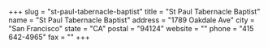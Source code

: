 +++
slug = "st-paul-tabernacle-baptist"
title = "St Paul Tabernacle Baptist"
name = "St Paul Tabernacle Baptist"
address = "1789 Oakdale Ave"
city = "San Francisco"
state = "CA"
postal = "94124"
website = ""
phone = "415 642-4965"
fax = ""
+++
